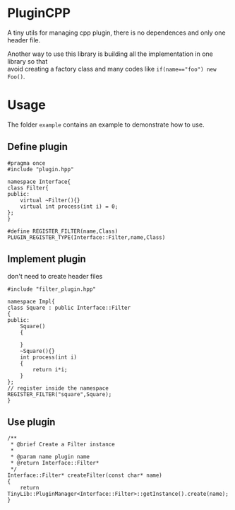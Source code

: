 # PluginCPP
A tiny utils for managing cpp plugin, there is no dependences and only one header file.  
  
Another way to use this library is building all the implementation in one library so that  
avoid creating a factory class and many codes like `if(name=="foo") new Foo()`.

# Usage
The folder `example` contains an example to demonstrate how to use.

## Define plugin
```
#pragma once
#include "plugin.hpp"

namespace Interface{
class Filter{
public:
    virtual ~Filter(){}
    virtual int process(int i) = 0;
};
}

#define REGISTER_FILTER(name,Class)  PLUGIN_REGISTER_TYPE(Interface::Filter,name,Class)
```
## Implement plugin
don't need to create header files
```
#include "filter_plugin.hpp"

namespace Impl{
class Square : public Interface::Filter
{
public:
    Square()
    {

    }
    ~Square(){}
    int process(int i)
    {
        return i*i;
    }
};
// register inside the namespace
REGISTER_FILTER("square",Square);
}
```
## Use plugin
```
/**
 * @brief Create a Filter instance
 * 
 * @param name plugin name
 * @return Interface::Filter* 
 */
Interface::Filter* createFilter(const char* name)
{
    return TinyLib::PluginManager<Interface::Filter>::getInstance().create(name);
}
```
